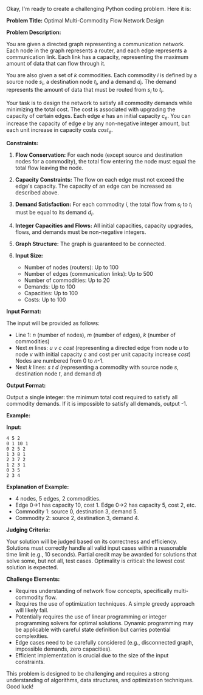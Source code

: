 Okay, I'm ready to create a challenging Python coding problem. Here it is:

**Problem Title:**  Optimal Multi-Commodity Flow Network Design

**Problem Description:**

You are given a directed graph representing a communication network. Each node in the graph represents a router, and each edge represents a communication link. Each link has a capacity, representing the maximum amount of data that can flow through it.

You are also given a set of *k* commodities.  Each commodity *i* is defined by a source node *s<sub>i</sub>*, a destination node *t<sub>i</sub>*, and a demand *d<sub>i</sub>*. The demand represents the amount of data that must be routed from *s<sub>i</sub>* to *t<sub>i</sub>*.

Your task is to design the network to satisfy all commodity demands while minimizing the total cost. The cost is associated with upgrading the capacity of certain edges.  Each edge *e* has an initial capacity *c<sub>e</sub>*. You can increase the capacity of edge *e* by any non-negative integer amount, but each unit increase in capacity costs *cost<sub>e</sub>*.

**Constraints:**

1.  **Flow Conservation:** For each node (except source and destination nodes for a commodity), the total flow entering the node must equal the total flow leaving the node.

2.  **Capacity Constraints:** The flow on each edge must not exceed the edge's capacity. The capacity of an edge can be increased as described above.

3.  **Demand Satisfaction:** For each commodity *i*, the total flow from *s<sub>i</sub>* to *t<sub>i</sub>* must be equal to its demand *d<sub>i</sub>*.

4.  **Integer Capacities and Flows:** All initial capacities, capacity upgrades, flows, and demands must be non-negative integers.

5.  **Graph Structure:** The graph is guaranteed to be connected.

6.  **Input Size:**
    *   Number of nodes (routers): Up to 100
    *   Number of edges (communication links): Up to 500
    *   Number of commodities: Up to 20
    *   Demands: Up to 100
    *   Capacities: Up to 100
    *   Costs: Up to 100

**Input Format:**

The input will be provided as follows:

*   Line 1: *n* (number of nodes), *m* (number of edges), *k* (number of commodities)
*   Next *m* lines:  *u* *v* *c* *cost* (representing a directed edge from node *u* to node *v* with initial capacity *c* and cost per unit capacity increase *cost*)  Nodes are numbered from 0 to *n*-1.
*   Next *k* lines: *s* *t* *d* (representing a commodity with source node *s*, destination node *t*, and demand *d*)

**Output Format:**

Output a single integer: the minimum total cost required to satisfy all commodity demands. If it is impossible to satisfy all demands, output -1.

**Example:**

**Input:**

```
4 5 2
0 1 10 1
0 2 5 2
1 3 8 1
2 3 7 2
1 2 3 1
0 3 5
2 3 4
```

**Explanation of Example:**

*   4 nodes, 5 edges, 2 commodities.
*   Edge 0->1 has capacity 10, cost 1. Edge 0->2 has capacity 5, cost 2, etc.
*   Commodity 1: source 0, destination 3, demand 5.
*   Commodity 2: source 2, destination 3, demand 4.

**Judging Criteria:**

Your solution will be judged based on its correctness and efficiency.  Solutions must correctly handle all valid input cases within a reasonable time limit (e.g., 10 seconds). Partial credit may be awarded for solutions that solve some, but not all, test cases. Optimality is critical: the lowest cost solution is expected.

**Challenge Elements:**

*   Requires understanding of network flow concepts, specifically multi-commodity flow.
*   Requires the use of optimization techniques.  A simple greedy approach will likely fail.
*   Potentially requires the use of linear programming or integer programming solvers for optimal solutions. Dynamic programming may be applicable with careful state definition but carries potential complexities.
*   Edge cases need to be carefully considered (e.g., disconnected graph, impossible demands, zero capacities).
*   Efficient implementation is crucial due to the size of the input constraints.

This problem is designed to be challenging and requires a strong understanding of algorithms, data structures, and optimization techniques. Good luck!
